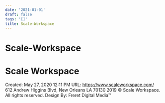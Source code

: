 ```yaml
---
date: '2021-01-01'
draft: false
tags: '[]'
title: Scale-Workspace
---
```


# Scale-Workspace

# Scale Workspace
Created: May 27, 2020 12:11 PM
URL: https://www.scaleworkspace.com/
612 Andrew Higgins Blvd, New Orleans LA 70130
2019 © Scale Workspace.
All rights reserved.
Design By: Freret Digital Media™
